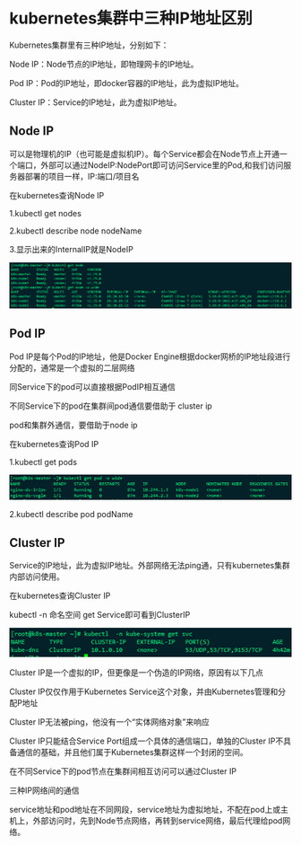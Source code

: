 # kubernetes集群中三种IP地址区别

Kubernetes集群里有三种IP地址，分别如下：

Node IP：Node节点的IP地址，即物理网卡的IP地址。

Pod IP：Pod的IP地址，即docker容器的IP地址，此为虚拟IP地址。

Cluster IP：Service的IP地址，此为虚拟IP地址。



## Node IP

可以是物理机的IP（也可能是虚拟机IP）。每个Service都会在Node节点上开通一个端口，外部可以通过NodeIP:NodePort即可访问Service里的Pod,和我们访问服务器部署的项目一样，IP:端口/项目名

在kubernetes查询Node IP

1.kubectl get nodes

2.kubectl describe node nodeName

3.显示出来的InternalIP就是NodeIP

![image-20200605151757780](../images/image-20200605151757780.png)



## Pod IP

Pod IP是每个Pod的IP地址，他是Docker Engine根据docker网桥的IP地址段进行分配的，通常是一个虚拟的二层网络

同Service下的pod可以直接根据PodIP相互通信

不同Service下的pod在集群间pod通信要借助于 cluster ip

pod和集群外通信，要借助于node ip

在kubernetes查询Pod IP

1.kubectl get pods

![image-20200605151909999](../images/image-20200605151909999.png)

2.kubectl describe pod podName



## Cluster IP

Service的IP地址，此为虚拟IP地址。外部网络无法ping通，只有kubernetes集群内部访问使用。

在kubernetes查询Cluster IP

kubectl -n 命名空间 get Service即可看到ClusterIP

![image-20200605151716542](../images/image-20200605151716542.png)

Cluster IP是一个虚拟的IP，但更像是一个伪造的IP网络，原因有以下几点

Cluster IP仅仅作用于Kubernetes Service这个对象，并由Kubernetes管理和分配P地址

Cluster IP无法被ping，他没有一个“实体网络对象”来响应

Cluster IP只能结合Service Port组成一个具体的通信端口，单独的Cluster IP不具备通信的基础，并且他们属于Kubernetes集群这样一个封闭的空间。

在不同Service下的pod节点在集群间相互访问可以通过Cluster IP

三种IP网络间的通信

service地址和pod地址在不同网段，service地址为虚拟地址，不配在pod上或主机上，外部访问时，先到Node节点网络，再转到service网络，最后代理给pod网络。